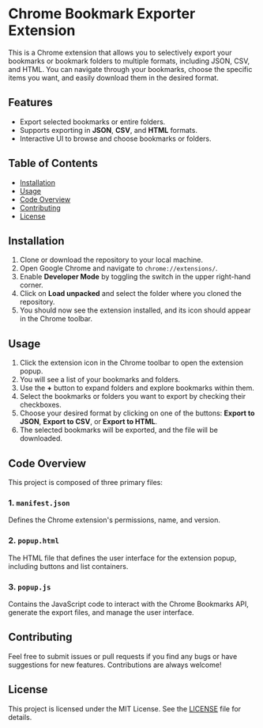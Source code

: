 # Chrome Bookmark Exporter Extension

This is a Chrome extension that allows you to selectively export your bookmarks or bookmark folders to multiple formats, including JSON, CSV, and HTML. You can navigate through your bookmarks, choose the specific items you want, and easily download them in the desired format.

## Features

- Export selected bookmarks or entire folders.
- Supports exporting in **JSON**, **CSV**, and **HTML** formats.
- Interactive UI to browse and choose bookmarks or folders.

## Table of Contents

- [Installation](#installation)
- [Usage](#usage)
- [Code Overview](#code-overview)
- [Contributing](#contributing)
- [License](#license)

## Installation

1. Clone or download the repository to your local machine.
2. Open Google Chrome and navigate to `chrome://extensions/`.
3. Enable **Developer Mode** by toggling the switch in the upper right-hand corner.
4. Click on **Load unpacked** and select the folder where you cloned the repository.
5. You should now see the extension installed, and its icon should appear in the Chrome toolbar.

## Usage

1. Click the extension icon in the Chrome toolbar to open the extension popup.
2. You will see a list of your bookmarks and folders.
3. Use the **+** button to expand folders and explore bookmarks within them.
4. Select the bookmarks or folders you want to export by checking their checkboxes.
5. Choose your desired format by clicking on one of the buttons: **Export to JSON**, **Export to CSV**, or **Export to HTML**.
6. The selected bookmarks will be exported, and the file will be downloaded.

## Code Overview

This project is composed of three primary files:

### 1. `manifest.json`

Defines the Chrome extension's permissions, name, and version.

### 2. `popup.html`

The HTML file that defines the user interface for the extension popup, including buttons and list containers.

### 3. `popup.js`

Contains the JavaScript code to interact with the Chrome Bookmarks API, generate the export files, and manage the user interface.

## Contributing

Feel free to submit issues or pull requests if you find any bugs or have suggestions for new features. Contributions are always welcome!

## License

This project is licensed under the MIT License. See the [LICENSE](LICENSE) file for details.
